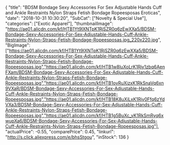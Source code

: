{
	"title": "BDSM Bondage Sexy Accessories For Sex Adjustable Hands Cuff and Ankle Restraints Nylon Straps Fetish Bondage Ropeesposas Eroticas",
	"date": "2018-10-31 10:30:20",
	"SubCat": ["Novelty & Special Use"],
	"categories": ["Exotic Apparel"],
	"thumbnailImage": "https://ae01.alicdn.com/kf/HTB1Yt9lXNTpK1RjSZR0q6zEwXXa5/BDSM-Bondage-Sexy-Accessories-For-Sex-Adjustable-Hands-Cuff-Ankle-Restraints-Nylon-Straps-Fetish-Bondage-Ropeesposas.jpg_220x220.jpg",
	"BigImage": ["https://ae01.alicdn.com/kf/HTB1Yt9lXNTpK1RjSZR0q6zEwXXa5/BDSM-Bondage-Sexy-Accessories-For-Sex-Adjustable-Hands-Cuff-Ankle-Restraints-Nylon-Straps-Fetish-Bondage-Ropeesposas.jpg","https://ae01.alicdn.com/kf/HTB1w8luXoLrK1Rjy1zbq6AenFXam/BDSM-Bondage-Sexy-Accessories-For-Sex-Adjustable-Hands-Cuff-Ankle-Restraints-Nylon-Straps-Fetish-Bondage-Ropeesposas.jpg","https://ae01.alicdn.com/kf/HTB1ovRuXizxK1RkSnaVq6xn9VXaR/BDSM-Bondage-Sexy-Accessories-For-Sex-Adjustable-Hands-Cuff-Ankle-Restraints-Nylon-Straps-Fetish-Bondage-Ropeesposas.jpg","https://ae01.alicdn.com/kf/HTB18K8uXiLxK1Rjy0Ffq6zYdVXa3/BDSM-Bondage-Sexy-Accessories-For-Sex-Adjustable-Hands-Cuff-Ankle-Restraints-Nylon-Straps-Fetish-Bondage-Ropeesposas.jpg","https://ae01.alicdn.com/kf/HTB1g5BuXc_vK1RkSmRyq6xwupXa6/BDSM-Bondage-Sexy-Accessories-For-Sex-Adjustable-Hands-Cuff-Ankle-Restraints-Nylon-Straps-Fetish-Bondage-Ropeesposas.jpg"],
	"actualPrice": -0.55,
	"comparePrice": 0.45,
	"linkurl": "http://s.click.aliexpress.com/e/bhsStgou",
	"inStock": 136
}
